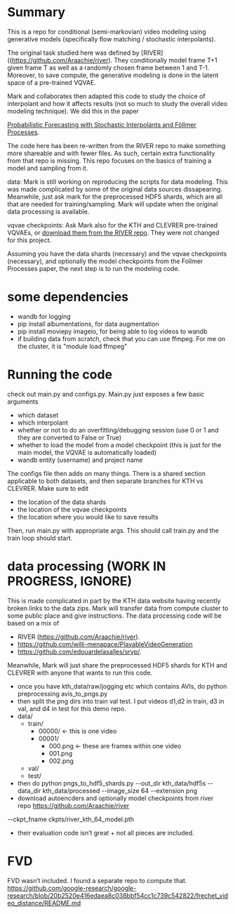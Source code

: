 # Summary

This is a repo for conditional (semi-markovian) video modeling using generative models (specifically flow matching / stochastic interpolants).

The original task studied here was defined by [RIVER]((https://github.com/Araachie/river). They conditionally model frame T+1 given frame T as well as a randomly chosen frame between 1 and T-1. Moreover, to save compute, the generative modeling is done in the latent space of a pre-trained VQVAE.

Mark and collaborates then adapted this code to study the choice of interpolant 
and how it affects results (not so much to study the overall video modeling technique). We did this in the paper

[Probabilistic Forecasting with Stochastic Interpolants and Föllmer Processes](https://arxiv.org/abs/2403.13724).

The code here has been re-written from the RIVER repo to make something more shareable and with fewer files. As such, certain extra functionality from that repo is missing. This repo focuses on the basics of training a model and sampling from it.

data: Mark is still working on reproducing the scripts for data modeling. This was made complicated by some of the original data sources dissapearing. 
Meanwhile, just ask mark for the preprocessed HDF5 shards, which are all that are needed for training/sampling. Mark will update when the original data processing is available.

vqvae checkpoints: Ask Mark also for the KTH and CLEVRER pre-trained VQVAEs, or [download them from the RIVER repo](https://github.com/Araachie/river?tab=readme-ov-file#pretrained-models). They were not changed for this project.

Assuming you have the data shards (necessary) and the vqvae checkpoints (necessary), and optionally the model checkpoints from the Follmer Processes paper, 
the next step is to run the modeling code.

# some dependencies 

- wandb for logging
- pip install albumentations, for data augmentation 
- pip install moviepy imageio, for being able to log videos to wandb
- if building data from scratch, check that you can use ffmpeg. For me on the cluster, it is "module load ffmpeg"

# Running the code

check out main.py and configs.py. Main.py just exposes a few basic arguments
- which dataset
- which interpolant
- whether or not to do an overfitting/debugging session (use 0 or 1 and they are converted to False or True)
- whether to load the model from a model checkpoint (this is just for the main model, the VQVAE is automatically loaded)
- wandb entity (username) and project name

The configs file then adds on many things. There is a shared section applicable to both datasets, and then separate branches for KTH vs CLEVRER. Make sure to edit
- the location of the data shards
- the location of the vqvae checkpoints
- the location where you would like to save results

Then, run main.py with appropriate args. This should call train.py and the train loop should start.


# data processing (WORK IN PROGRESS, IGNORE)

This is made complicated in part by the KTH data website having recently broken links to the data zips. Mark will transfer data
from compute cluster to some public place and give instructions. The data processing code will be based on a mix of
- RIVER (https://github.com/Araachie/river). 
- https://github.com/willi-menapace/PlayableVideoGeneration 
- https://github.com/edouardelasalles/srvp/. 

Meanwhile, Mark will just share the preprocessed HDF5 shards for KTH and CLEVRER with anyone that wants to run this code.

- once you have kth_data/raw/jogging etc which contains AVIs, do python preprocessing avis_to_pngs.py
- then split the png dirs into train val test. I put videos d1,d2 in train, d3 in val, and d4 in test for this demo repo.
- data/
	- train/
		- 00000/ <- this is one video
		- 00001/
			- 000.png <- these are frames within one video
			- 001.png
			- 002.png
	- val/
	- test/
- then do python pngs_to_hdf5_shards.py --out_dir kth_data/hdf5s --data_dir kth_data/processed --image_size 64 --extension png
- download autoencders and optionally model checkpoints from river repo https://github.com/Araachie/river

--ckpt_fname ckpts/river_kth_64_model.pth 

- their evaluation code isn’t great + not all pieces are included. 

# FVD

FVD wasn’t included. I found a separate repo to compute that.  https://github.com/google-research/google-research/blob/20b2520e416edaea8c038bbf54cc1c739c542822/frechet_video_distance/README.md
